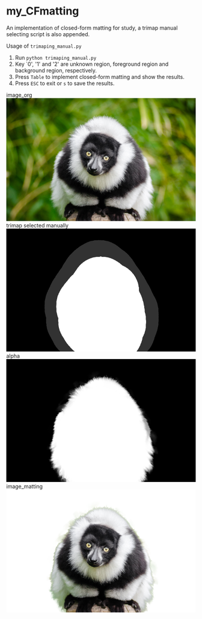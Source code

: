 # my_CFmatting
An implementation of closed-form matting for study, a trimap manual selecting script is also appended.

Usage of `trimaping_manual.py`
1. Run `python trimaping_manual.py`
2. Key `0', '1' and '2' are unknown region, foreground region and background region, respectively.
3. Press `Table` to implement closed-form matting and show the results.
4. Press `ESC` to exit or `s` to save the results.

image_org
![Image text](https://github.com/HaohuaLv/my_CFmatting/blob/master/lemur.png)
trimap selected manually
![Image text](https://github.com/HaohuaLv/my_CFmatting/blob/master/trimap.png)
alpha
![Image text](https://github.com/HaohuaLv/my_CFmatting/blob/master/alpha.png)
image_matting
![Image text](https://github.com/HaohuaLv/my_CFmatting/blob/master/image_matting.png)
